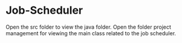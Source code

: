 # Job-Scheduler
Open the src folder to view the java folder.
Open the folder project management for viewing the main class related to the job scheduler.
